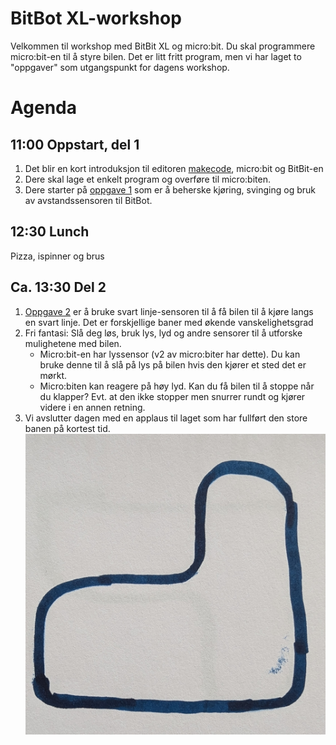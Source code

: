 # BitBot XL-workshop

Velkommen til workshop med BitBit XL og micro:bit. Du skal programmere micro:bit-en til å styre bilen. Det er litt fritt program, men vi har laget to "oppgaver" som utgangspunkt for dagens workshop.

# Agenda

## 11:00 Oppstart, del 1

1. Det blir en kort introduksjon til editoren [makecode](https://makecode.microbit.org/), micro:bit og BitBit-en
1. Dere skal lage et enkelt program og overføre til micro:biten.
1. Dere starter på [oppgave 1](./Oppgave_svart-stripe.md) som er å beherske kjøring, svinging og bruk av avstandssensoren til BitBot.

## 12:30 Lunch
Pizza, ispinner og brus

## Ca. 13:30 Del 2

1. [Oppgave 2](./Oppgave_svart-stripe.md) er å bruke svart linje-sensoren til å få bilen til å kjøre langs en svart linje. Det er forskjellige baner med økende vanskelighetsgrad
2. Fri fantasi: Slå deg løs, bruk lys, lyd og andre sensorer til å utforske mulighetene med bilen.
    - Micro:bit-en har lyssensor (v2 av micro:biter har dette). Du kan bruke denne til å slå på lys på bilen hvis den kjører et sted det er mørkt.
    - Micro:biten kan reagere på høy lyd. Kan du få bilen til å stoppe når du klapper? Evt. at den ikke stopper men snurrer rundt og kjører videre i en annen retning.
3. Vi avslutter dagen med en applaus til laget som har fullført den store banen på kortest tid.
![width:200px](bane.jpg)